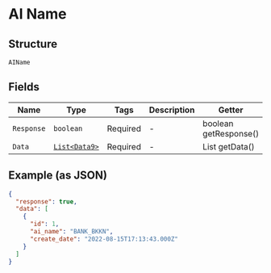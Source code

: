
# AI Name

## Structure

`AIName`

## Fields

| Name | Type | Tags | Description | Getter | Setter |
|  --- | --- | --- | --- | --- | --- |
| `Response` | `boolean` | Required | - | boolean getResponse() | setResponse(boolean response) |
| `Data` | [`List<Data9>`](../../doc/models/data-9.md) | Required | - | List<Data9> getData() | setData(List<Data9> data) |

## Example (as JSON)

```json
{
  "response": true,
  "data": [
    {
      "id": 1,
      "ai_name": "BANK_BKKN",
      "create_date": "2022-08-15T17:13:43.000Z"
    }
  ]
}
```

